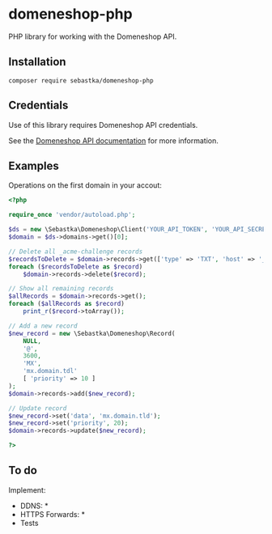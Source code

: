 # domeneshop-php

PHP library for working with the Domeneshop API.

## Installation

`composer require sebastka/domeneshop-php`

## Credentials

Use of this library requires Domeneshop API credentials.

See the [Domeneshop API documentation](https://api.domeneshop.no/docs/) for more information.

## Examples

Operations on the first domain in your accout:

```php
<?php

require_once 'vendor/autoload.php';

$ds = new \Sebastka\Domeneshop\Client('YOUR_API_TOKEN', 'YOUR_API_SECRET_KEY');
$domain = $ds->domains->get()[0];

// Delete all _acme-challenge records
$recordsToDelete = $domain->records->get(['type' => 'TXT', 'host' => '_acme-challenge']);
foreach ($recordsToDelete as $record)
    $domain->records->delete($record);

// Show all remaining records
$allRecords = $domain->records->get();
foreach ($allRecords as $record)
    print_r($record->toArray());

// Add a new record
$new_record = new \Sebastka\Domeneshop\Record(
    NULL,
    '@',
    3600,
    'MX',
    'mx.domain.tdl'
    [ 'priority' => 10 ]
);
$domain->records->add($new_record);

// Update record
$new_record->set('data', 'mx.domain.tld');
$new_record->set('priority', 20);
$domain->records->update($new_record);

?>
```

## To do

Implement:
- DDNS: *
- HTTPS Forwards: *
- Tests
